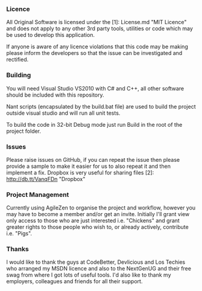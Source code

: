 ### Licence
All Original Software is licensed under the [1]:  License.md "MIT Licence" and does not apply to any other 3rd party tools, utilities or code which may be used to develop this application.

If anyone is aware of any licence violations that this code may be making please inform the developers so that the issue can be investigated and rectified.

### Building
You will need Visual Studio VS2010 with C# and C++, all other software should be included with this repository. 

Nant scripts (encapsulated by the build.bat file) are used to build the project outside visual studio and will run all unit tests.

To build the code in 32-bit Debug mode just run Build in the root of the project folder.

### Issues
Please raise issues on GitHub, if you can repeat the issue then please provide a sample to make it easier for us to also repeat it and then implement a fix.
Dropbox is very useful for sharing files [2]: http://db.tt/VanqFDn "Dropbox"

### Project Management
Currently using AgileZen to organise the project and workflow, however you may have to become a member and/or get an invite. Initially I'll grant view only access to those who are just interested i.e. "Chickens" and grant greater rights to those people who wish to, or already actively, contribute i.e. "Pigs".

### Thanks
I would like to thank the guys at CodeBetter, Devlicious and Los Techies who arranged my MSDN licence and also to the NextGenUG and their free swag from where I got lots of useful tools. I'd also like to thank my employers, colleagues and friends for all their support. 
